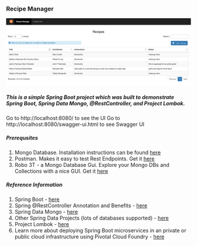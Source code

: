 ### Recipe Manager

![Image 1](src/main/resources/static/images/screen-shot.png)


##### This is a simple Spring Boot project which was built to demonstrate Spring Boot, Spring Data Mongo, @RestController, and Project Lombok.  
Go to http://localhost:8080/ to see the UI
Go to http://localhost:8080/swagger-ui.html to see Swagger UI

#####  Prerequsites
1.  Mongo Database.  Installation instructions can be found [here](https://docs.mongodb.com/manual/installation/#mongodb-community-edition)
2.  Postman.  Makes it easy to test Rest Endpoints.  Get it [here](https://www.getpostman.com/)
3.  Robo 3T - a Mongo Database Gui.  Explore your Mongo DBs and Collections with a nice GUI.  Get it [here](https://robomongo.org/download)


#####  Reference Information
1.  Spring Boot - [here](http://spring.io/projects/spring-boot)
2.  Spring @RestController Annotation and Benefits - [here](https://www.baeldung.com/spring-controller-vs-restcontroller)
3.  Spring Data Mongo - [here](http://spring.io/projects/spring-data-mongodb)
4.  Other Spring Data Projects (lots of databases supported) - [here](https://spring.io/projects/spring-data)
5.  Project Lombok - [here](https://projectlombok.org/)
6.  Learn more about deploying Spring Boot microservices in an private or public cloud infrastructure using Pivotal Cloud Foundry - [here](https://pivotal.io/learn)